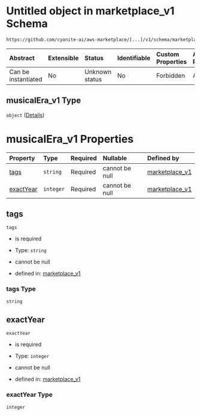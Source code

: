 # Untitled object in marketplace\_v1 Schema

```txt
https://github.com/cyanite-ai/aws-marketplace/[...]/v1/schema/marketplace_v1.schema.json#/properties/analysis/properties/musicalEra_v1
```



| Abstract            | Extensible | Status         | Identifiable | Custom Properties | Additional Properties | Access Restrictions | Defined In                                                                                   |
| :------------------ | :--------- | :------------- | :----------- | :---------------- | :-------------------- | :------------------ | :------------------------------------------------------------------------------------------- |
| Can be instantiated | No         | Unknown status | No           | Forbidden         | Allowed               | none                | [marketplace\_v1.schema.json\*](../schema/marketplace_v1.schema.json "open original schema") |

## musicalEra\_v1 Type

`object` ([Details](marketplace_v1-properties-analysis-properties-musicalera_v1.md))

# musicalEra\_v1 Properties

| Property                | Type      | Required | Nullable       | Defined by                                                                                                                                                                                                                                                            |
| :---------------------- | :-------- | :------- | :------------- | :-------------------------------------------------------------------------------------------------------------------------------------------------------------------------------------------------------------------------------------------------------------------- |
| [tags](#tags)           | `string`  | Required | cannot be null | [marketplace\_v1](marketplace_v1-properties-analysis-properties-musicalera_v1-properties-tags.md "https://github.com/cyanite-ai/aws-marketplace/\[...]/v1/schema/marketplace_v1.schema.json#/properties/analysis/properties/musicalEra_v1/properties/tags")           |
| [exactYear](#exactyear) | `integer` | Required | cannot be null | [marketplace\_v1](marketplace_v1-properties-analysis-properties-musicalera_v1-properties-exactyear.md "https://github.com/cyanite-ai/aws-marketplace/\[...]/v1/schema/marketplace_v1.schema.json#/properties/analysis/properties/musicalEra_v1/properties/exactYear") |

## tags



`tags`

*   is required

*   Type: `string`

*   cannot be null

*   defined in: [marketplace\_v1](marketplace_v1-properties-analysis-properties-musicalera_v1-properties-tags.md "https://github.com/cyanite-ai/aws-marketplace/\[...]/v1/schema/marketplace_v1.schema.json#/properties/analysis/properties/musicalEra_v1/properties/tags")

### tags Type

`string`

## exactYear



`exactYear`

*   is required

*   Type: `integer`

*   cannot be null

*   defined in: [marketplace\_v1](marketplace_v1-properties-analysis-properties-musicalera_v1-properties-exactyear.md "https://github.com/cyanite-ai/aws-marketplace/\[...]/v1/schema/marketplace_v1.schema.json#/properties/analysis/properties/musicalEra_v1/properties/exactYear")

### exactYear Type

`integer`
